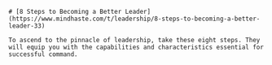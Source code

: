 
    # [8 Steps to Becoming a Better Leader](https://www.mindhaste.com/t/leadership/8-steps-to-becoming-a-better-leader-33)

    To ascend to the pinnacle of leadership, take these eight steps. They will equip you with the capabilities and characteristics essential for successful command.
    
